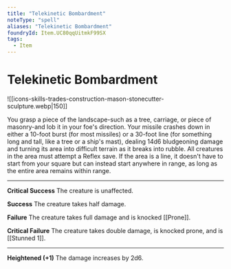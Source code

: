 ```yaml
---
title: "Telekinetic Bombardment"
noteType: "spell"
aliases: "Telekinetic Bombardment"
foundryId: Item.UC80qqUitmkF99SX
tags:
  - Item
---
```


# Telekinetic Bombardment
![[icons-skills-trades-construction-mason-stonecutter-sculpture.webp|150]]

You grasp a piece of the landscape-such as a tree, carriage, or piece of masonry-and lob it in your foe's direction. Your missile crashes down in either a 10-foot burst (for most missiles) or a 30-foot line (for something long and tall, like a tree or a ship's mast), dealing 14d6 bludgeoning damage and turning its area into difficult terrain as it breaks into rubble. All creatures in the area must attempt a Reflex save. If the area is a line, it doesn't have to start from your square but can instead start anywhere in range, as long as the entire area remains within range.

* * *

**Critical Success** The creature is unaffected.

**Success** The creature takes half damage.

**Failure** The creature takes full damage and is knocked [[Prone]].

**Critical Failure** The creature takes double damage, is knocked prone, and is [[Stunned 1]].

* * *

**Heightened (+1)** The damage increases by 2d6.
